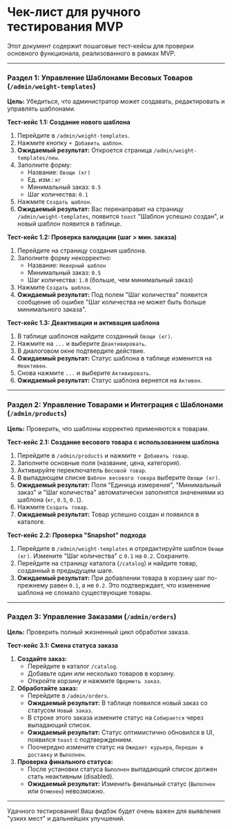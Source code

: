 # Чек-лист для ручного тестирования MVP

Этот документ содержит пошаговые тест-кейсы для проверки основного функционала, реализованного в рамках MVP.

---

### Раздел 1: Управление Шаблонами Весовых Товаров (`/admin/weight-templates`)

**Цель:** Убедиться, что администратор может создавать, редактировать и управлять шаблонами.

**Тест-кейс 1.1: Создание нового шаблона**
1.  Перейдите в `/admin/weight-templates`.
2.  Нажмите кнопку `+ Добавить шаблон`.
3.  **Ожидаемый результат:** Откроется страница `/admin/weight-templates/new`.
4.  Заполните форму:
    *   Название: `Овощи (кг)`
    *   Ед. изм.: `кг`
    *   Минимальный заказ: `0.5`
    *   Шаг количества: `0.1`
5.  Нажмите `Создать шаблон`.
6.  **Ожидаемый результат:** Вас перенаправит на страницу `/admin/weight-templates`, появится `toast` "Шаблон успешно создан", и новый шаблон появится в таблице.

**Тест-кейс 1.2: Проверка валидации (шаг > мин. заказа)**
1.  Перейдите на страницу создания шаблона.
2.  Заполните форму некорректно:
    *   Название: `Неверный шаблон`
    *   Минимальный заказ: `0.5`
    *   Шаг количества: `1.0` (больше, чем минимальный заказ)
3.  Нажмите `Создать шаблон`.
4.  **Ожидаемый результат:** Под полем "Шаг количества" появится сообщение об ошибке "Шаг количества не может быть больше минимального заказа".

**Тест-кейс 1.3: Деактивация и активация шаблона**
1.  В таблице шаблонов найдите созданный `Овощи (кг)`.
2.  Нажмите на `...` и выберите `Деактивировать`.
3.  В диалоговом окне подтвердите действие.
4.  **Ожидаемый результат:** Статус шаблона в таблице изменится на `Неактивен`.
5.  Снова нажмите `...` и выберите `Активировать`.
6.  **Ожидаемый результат:** Статус шаблона вернется на `Активен`.

---

### Раздел 2: Управление Товарами и Интеграция с Шаблонами (`/admin/products`)

**Цель:** Проверить, что шаблоны корректно применяются к товарам.

**Тест-кейс 2.1: Создание весового товара с использованием шаблона**
1.  Перейдите в `/admin/products` и нажмите `+ Добавить товар`.
2.  Заполните основные поля (название, цена, категория).
3.  Активируйте переключатель `Весовой товар`.
4.  В выпадающем списке `Шаблон весового товара` выберите `Овощи (кг)`.
5.  **Ожидаемый результат:** Поля "Единица измерения", "Минимальный заказ" и "Шаг количества" автоматически заполнятся значениями из шаблона (`кг`, `0.5`, `0.1`).
6.  Нажмите `Создать товар`.
7.  **Ожидаемый результат:** Товар успешно создан и появился в каталоге.

**Тест-кейс 2.2: Проверка "Snapshot" подхода**
1.  Перейдите в `/admin/weight-templates` и отредактируйте шаблон `Овощи (кг)`. Измените "Шаг количества" с `0.1` на `0.2`. Сохраните.
2.  Перейдите на страницу каталога (`/catalog`) и найдите товар, созданный в предыдущем шаге.
3.  **Ожидаемый результат:** При добавлении товара в корзину шаг по-прежнему равен `0.1`, а не `0.2`. Это подтверждает, что изменение шаблона не сломало существующие товары.

---

### Раздел 3: Управление Заказами (`/admin/orders`)

**Цель:** Проверить полный жизненный цикл обработки заказа.

**Тест-кейс 3.1: Смена статуса заказа**
1.  **Создайте заказ:**
    *   Перейдите в каталог `/catalog`.
    *   Добавьте один или несколько товаров в корзину.
    *   Откройте корзину и нажмите `Оформить заказ`.
2.  **Обработайте заказ:**
    *   Перейдите в `/admin/orders`.
    *   **Ожидаемый результат:** В таблице появился новый заказ со статусом `Новый заказ`.
    *   В строке этого заказа измените статус на `Собирается` через выпадающий список.
    *   **Ожидаемый результат:** Статус оптимистично обновился в UI, появился `toast` с подтверждением.
    *   Поочередно измените статус на `Ожидает курьера`, `Передан в доставку` и `Выполнен`.
3.  **Проверка финального статуса:**
    *   После установки статуса `Выполнен` выпадающий список должен стать неактивным (disabled).
    *   **Ожидаемый результат:** Изменить финальный статус (`Выполнен` или `Отменен`) невозможно.

---

Удачного тестирования! Ваш фидбэк будет очень важен для выявления "узких мест" и дальнейших улучшений.
